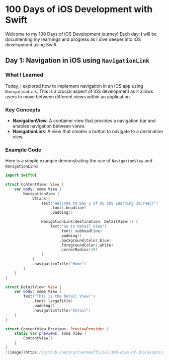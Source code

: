 # 100 Days of iOS Development with Swift

Welcome to my 100 Days of iOS Development journey! Each day, I will be documenting my learnings and progress as I dive deeper into iOS development using Swift. 

## Day 1: Navigation in iOS using `NavigationLink`

### What I Learned
Today, I explored how to implement navigation in an iOS app using `NavigationLink`. This is a crucial aspect of iOS development as it allows users to move between different views within an application.

### Key Concepts
- **NavigationView**: A container view that provides a navigation bar and enables navigation between views.
- **NavigationLink**: A view that creates a button to navigate to a destination view.

### Example Code
Here is a simple example demonstrating the use of `NavigationView` and `NavigationLink`:

```swift
import SwiftUI

struct ContentView: View {
    var body: some View {
        NavigationView {
            VStack {
                Text("Welcome to Day 1 of my iOS Learning Journey!")
                    .font(.headline)
                    .padding()

                NavigationLink(destination: DetailView()) {
                    Text("Go to Detail View")
                        .font(.subheadline)
                        .padding()
                        .background(Color.blue)
                        .foregroundColor(.white)
                        .cornerRadius(10)
                }
            }
            .navigationTitle("Home")
        }
    }
}

struct DetailView: View {
    var body: some View {
        Text("This is the Detail View!")
            .font(.largeTitle)
            .padding()
            .navigationTitle("Detail")
    }
}

struct ContentView_Previews: PreviewProvider {
    static var previews: some View {
        ContentView()
    }
}
![image](https://github.com/arpitvermaofficial/100-days-of-IOS/assets/99536186/04856357-9b6c-407c-bbef-94d532e98e22)

